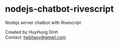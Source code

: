 # nodejs-chatbot-rivescript
Nodejs server chatbot with Rivescript

Created by HuyHung Dinh<br>
Contact: hebitaxy@gmail.com
